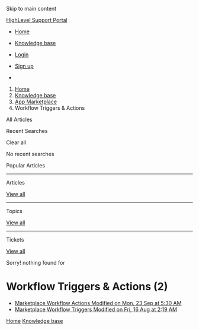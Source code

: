 Skip to main content

[ HighLevel Support Portal ](https://help.gohighlevel.com)

  * [ Home ](/support/home)
  * [ Knowledge base ](/support/solutions)

  * [Login](/support/login)
  * [Sign up](/support/signup)
  * 

  1. [Home](/support/home)
  2. [Knowledge base](/support/solutions)
  3. [App Marketplace](/support/solutions/155000000049)
  4. Workflow Triggers & Actions

All  Articles 

Recent Searches

Clear all

No recent searches

Popular Articles

* * *

Articles

[View all](/support/search/solutions)

* * *

Topics

[View all](/support/search/topics)

* * *

Tickets

[View all](/support/search/tickets)

Sorry! nothing found for   

# Workflow Triggers & Actions (2)

  * [ Marketplace Workflow Actions Modified on Mon, 23 Sep at 5:30 AM  ](/support/solutions/articles/155000000571-marketplace-workflow-actions)
  * [ Marketplace Workflow Triggers Modified on Fri, 16 Aug at 2:19 AM  ](/support/solutions/articles/155000001024-marketplace-workflow-triggers)

[Home](/support/home) [Knowledge base](/support/solutions)
